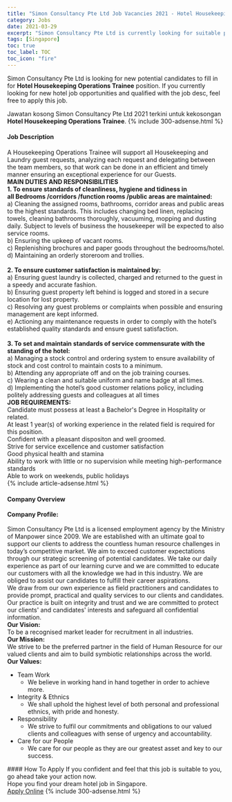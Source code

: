 ```yaml
---
title: "Simon Consultancy Pte Ltd Job Vacancies 2021 - Hotel Housekeeping Operations Trainee" 
category: Jobs 
date: 2021-03-29 
excerpt: "Simon Consultancy Pte Ltd is currently looking for suitable person to fill in the Hotel Housekeeping Operations Trainee which positioned at Singapore" 
tags: [Singapore] 
toc: true 
toc_label: TOC 
toc_icon: "fire" 
--- 
```


<p>Simon Consultancy Pte Ltd is looking for new potential candidates to fill in for <b>Hotel Housekeeping Operations Trainee</b> position. If you currently looking for new hotel job opportunities and qualified with the job desc, feel free to apply this job.
</p>Jawatan kosong Simon Consultancy Pte Ltd 2021 terkini untuk kekosongan <b>Hotel Housekeeping Operations Trainee</b>. 
{% include 300-adsense.html %} 
<div><div><h4>Job Description</h4></div><div><div><span><div><div>A Housekeeping Operations Trainee will support all Housekeeping and Laundry guest requests, analyzing each request and delegating between the team members, so that work can be done in an efficient and timely manner ensuring an exceptional experience for our Guests.</div><div><div><strong>MAIN DUTIES AND RESPONSIBILITIES</strong></div><div><strong>1. To ensure standards of cleanliness, hygiene and tidiness in all&#160;Bedrooms /corridors /function rooms /public areas are maintained:</strong><br>a) Cleaning the assigned rooms, bathrooms, corridor areas and public areas to the highest standards. This includes changing bed linen, replacing towels, cleaning bathrooms thoroughly, vacuuming, mopping and dusting daily. Subject to levels of business the housekeeper will be expected to also service rooms.<br>b) Ensuring the upkeep of vacant rooms.<br>c) Replenishing brochures and paper goods throughout the bedrooms/hotel.<br>d) Maintaining an orderly storeroom and trollies.</div><div><br><strong>2. To ensure customer satisfaction is maintained by:</strong><br>a) Ensuring guest laundry is collected, charged and returned to the guest in a speedy and accurate fashion.<br>b) Ensuring guest property left behind is logged and stored in a secure location for lost property.<br>c) Resolving any guest problems or complaints when possible and ensuring management are kept informed.<br>e) Actioning any maintenance requests in order to comply with the hotel&#8217;s established quality standards and ensure guest satisfaction.</div><div><br><strong>3. To set and maintain standards of service commensurate with the standing of the hotel:</strong><br>a) Managing a stock control and ordering system to ensure availability of stock and cost control to maintain costs to a minimum.<br>b) Attending any appropriate off and on the job training courses.<br>c) Wearing a clean and suitable uniform and name badge at all times.<br>d) Implementing the hotel&#8217;s good customer relations policy, including politely addressing guests and colleagues at all times</div><div><strong>JOB REQUIREMENTS:</strong></div><div>Candidate must possess at least a Bachelor's Degree in Hospitality or related.</div><div>At least 1 year(s) of working experience in the related field is required for this position.</div><div>Confident with a pleasant dispositon and well groomed.<div>Strive for service excellence and customer satisfaction</div>Good physical health and stamina<div>Ability to work with little or no supervision while meeting high-performance standards</div></div></div><div>Able to work on weekends, public holidays</div></div></span></div></div></div> 
{% include article-adsense.html %} 
<div><div><h4>Company Overview</h4></div><div><div><span><div><div>
<div>
<strong>Company Profile:</strong></div>
<div>
<br>
		Simon Consultancy Pte Ltd is a licensed employment agency by the Ministry of Manpower since 2009. We are established with an ultimate goal to support our clients to address the countless human resource challenges in today&#8217;s competitive market. We aim to exceed customer expectations through our strategic screening of potential candidates. We take our daily experience as part of our learning curve and we are committed to educate our customers with all the knowledge we had in this industry. We are obliged to assist our candidates to fulfill their career aspirations.</div>
<div>
		We draw from our own experience as field practitioners and candidates to provide prompt, practical and quality services to our clients and candidates. Our practice is built on integrity and trust and we are committed to protect our clients' and candidates' interests and safeguard all confidential information.</div>
<div>
<strong>Our Vision:</strong></div>
<div>
		To be a recognised market leader for recruitment in all industries.</div>
<div>
<strong>Our Mission:</strong></div>
<div>
		We strive to be the preferred partner in the field of Human Resource for our valued clients and aim to build symbiotic relationships across the world.</div>
<div>
<strong>Our Values:</strong></div>
<ul>
<li>
			Team Work
			<ul>
<li>
					We believe in working hand in hand together in order to achieve more.</li>
</ul>
</li>
<li>
			Integrity &amp; Ethnics
			<ul>
<li>
					We shall uphold the highest level of both personal and professional ethnics, with pride and honesty.</li>
</ul>
</li>
<li>
			Responsibility
			<ul>
<li>
					We strive to fulfil our commitments and obligations to our valued clients and colleagues with sense of urgency and accountability.</li>
</ul>
</li>
<li>
			Care for our People
			<ul>
<li>
					We care for our people as they are our greatest asset and key to our success.</li>
</ul>
</li>
</ul>
</div></div></span></div></div></div> 
#### How To Apply 
If you confident and feel that this job is suitable to you, go ahead take your action now. <br/> 
Hope you find your dream hotel job in Singapore. <br/> 
<a href="https://www.jobstreet.com.my/en/job/hotel-housekeeping-operations-trainee-8430099/origin/sg?jobId=jobstreet-sg-job-8430099" class="btn btn--info" target="_blank" rel="nofollow noopenner">Apply Online</a> 
{% include 300-adsense.html %} 